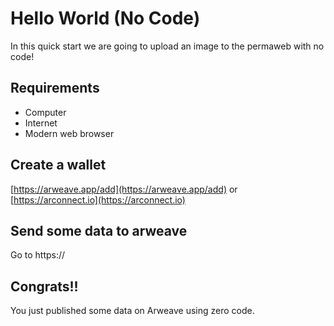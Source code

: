 # Hello World (No Code)

In this quick start we are going to upload an image to the permaweb with no code!

## Requirements

* Computer
* Internet
* Modern web browser

## Create a wallet

[https://arweave.app/add](https://arweave.app/add) or [https://arconnect.io](https://arconnect.io)

## Send some data to arweave

Go to https://

## Congrats!!

You just published some data on Arweave using zero code.
